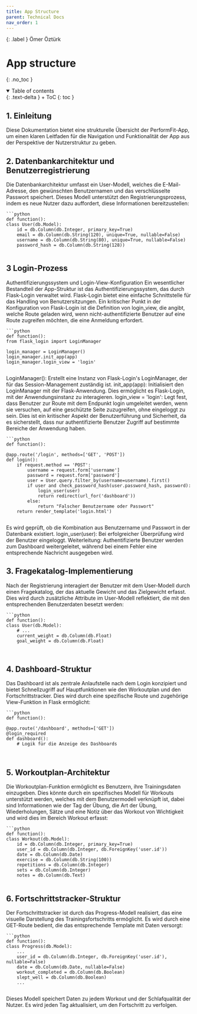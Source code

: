 ```yaml
---
title: App Structure
parent: Technical Docs
nav_order: 1
---
```


{: .label }
Ömer Öztürk

# App structure
{: .no_toc }

<details open markdown="block">
{: .text-delta }
<summary>Table of contents</summary>
+ ToC
{: toc }
</details>


## 1. Einleitung
Diese Dokumentation bietet eine strukturelle Übersicht der PerformFit-App, um einen klaren Leitfaden für die Navigation und Funktionalität der App aus der Perspektive der Nutzerstruktur zu geben.

## 2. Datenbankarchitektur und Benutzerregistrierung
Die Datenbankarchitektur umfasst ein User-Modell, welches die E-Mail-Adresse, den gewünschten Benutzernamen und das verschlüsselte Passwort speichert. Dieses Modell unterstützt den Registrierungsprozess, indem es neue Nutzer dazu auffordert, diese Informationen bereitzustellen:

<pre lang="no-highlight"><code>```python
def function():
class User(db.Model):
    id = db.Column(db.Integer, primary_key=True)
    email = db.Column(db.String(120), unique=True, nullable=False)
    username = db.Column(db.String(80), unique=True, nullable=False)
    password_hash = db.Column(db.String(128))

</code></pre>

## 3 Login-Prozess

Authentifizierungssystem und Login-View-Konfiguration
Ein wesentlicher Bestandteil der App-Struktur ist das Authentifizierungssystem, das durch Flask-Login verwaltet wird. Flask-Login bietet eine einfache Schnittstelle für das Handling von Benutzersitzungen. Ein kritischer Punkt in der Konfiguration von Flask-Login ist die Definition von login_view, die angibt, welche Route geladen wird, wenn nicht-authentifizierte Benutzer auf eine Route zugreifen möchten, die eine Anmeldung erfordert.


<pre lang="no-highlight"><code>```python
def function():
from flask_login import LoginManager

login_manager = LoginManager()
login_manager.init_app(app)
login_manager.login_view = 'login'

</code></pre>

LoginManager(): Erstellt eine Instanz von Flask-Login's LoginManager, der für das Session-Management zuständig ist.
init_app(app): Initialisiert den LoginManager mit der Flask-Anwendung. Dies ermöglicht es Flask-Login, mit der Anwendungsinstanz zu interagieren.
login_view = 'login': Legt fest, dass Benutzer zur Route mit dem Endpunkt login umgeleitet werden, wenn sie versuchen, auf eine geschützte Seite zuzugreifen, ohne eingeloggt zu sein. Dies ist ein kritischer Aspekt der Benutzerführung und Sicherheit, da es sicherstellt, dass nur authentifizierte Benutzer Zugriff auf bestimmte Bereiche der Anwendung haben.

<pre lang="no-highlight"><code>```python
def function():

@app.route('/login', methods=['GET', 'POST'])
def login():
    if request.method == 'POST':
        username = request.form['username']
        password = request.form['password']
        user = User.query.filter_by(username=username).first()
        if user and check_password_hash(user.password_hash, password):
            login_user(user)
            return redirect(url_for('dashboard'))
        else:
            return "Falscher Benutzername oder Passwort"
    return render_template('login.html')

</code></pre>

Es wird geprüft, ob die Kombination aus Benutzername und Passwort in der Datenbank existiert.
login_user(user): Bei erfolgreicher Überprüfung wird der Benutzer eingeloggt.
Weiterleitung: Authentifizierte Benutzer werden zum Dashboard weitergeleitet, während bei einem Fehler eine entsprechende Nachricht ausgegeben wird.

## 3. Fragekatalog-Implementierung
Nach der Registrierung interagiert der Benutzer mit dem User-Modell durch einen Fragekatalog, der das aktuelle Gewicht und das Zielgewicht erfasst. Dies wird durch zusätzliche Attribute im User-Modell reflektiert, die mit den entsprechenden Benutzerdaten besetzt werden:

<pre lang="no-highlight"><code>```python
def function():
class User(db.Model):
    # ...
    current_weight = db.Column(db.Float)
    goal_weight = db.Column(db.Float)


</code></pre>

## 4. Dashboard-Struktur
Das Dashboard ist als zentrale Anlaufstelle nach dem Login konzipiert und bietet Schnellzugriff auf Hauptfunktionen wie den Workoutplan und den Fortschrittstracker. Dies wird durch eine spezifische Route und zugehörige View-Funktion in Flask ermöglicht:

<pre lang="no-highlight"><code>```python
def function():
   
@app.route('/dashboard', methods=['GET'])
@login_required
def dashboard():
    # Logik für die Anzeige des Dashboards


</code></pre>

## 5. Workoutplan-Architektur
Die Workoutplan-Funktion ermöglicht es Benutzern, ihre Trainingsdaten einzugeben. Dies könnte durch ein spezifisches Modell für Workouts unterstützt werden, welches mit dem Benutzermodell verknüpft ist, dabei sind Informationen wie der Tag der Übung, die Art der Übung, Wiederholungen, Sätze und eine Notiz über das Workout von Wichtigkeit und wird dies im Bereich Workout erfasst:

<pre lang="no-highlight"><code>```python
def function():
class Workout(db.Model):
    id = db.Column(db.Integer, primary_key=True)
    user_id = db.Column(db.Integer, db.ForeignKey('user.id'))
    date = db.Column(db.Date)
    exercise = db.Column(db.String(100))
    repetitions = db.Column(db.Integer)
    sets = db.Column(db.Integer)
    notes = db.Column(db.Text)

</code></pre>


## 6. Fortschrittstracker-Struktur
Der Fortschrittstracker ist durch das Progress-Modell realisiert, das eine visuelle Darstellung des Trainingsfortschritts ermöglicht. Es wird durch eine GET-Route bedient, die das entsprechende Template mit Daten versorgt:

<pre lang="no-highlight"><code>```python
def function():
class Progress(db.Model):
    ...
    user_id = db.Column(db.Integer, db.ForeignKey('user.id'), nullable=False)
    date = db.Column(db.Date, nullable=False)
    workout_completed = db.Column(db.Boolean)
    slept_well = db.Column(db.Boolean)
    ...

</code></pre>

Dieses Modell speichert Daten zu jedem Workout und der Schlafqualität der Nutzer. Es wird jeden Tag aktualisiert, um den Fortschritt zu verfolgen.